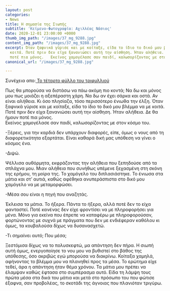 ```yaml
---
layout: post
categories:
- News
title: Η σημασία της Σιωπής
subtitle: 'Κείμενο-Φωτογραφία: Αχιλλέας Νάσιος'
date: 2020-12-01 23:00:00 +0000
thumb_img_path: "/images/37_mg_9288.jpg"
content_img_path: "/images/37_mg_9288.jpg"
excerpt: Όταν ξαφνικά γύρισε και με κοίταξε, είδα το ίδιο το δικό μου βλέμμα να με
  κοιτά. Ποτέ πριν δεν είχα ξανανιώσει αυτή την αίσθηση. Ήταν αλήθεια. Δε θα ήμουν
  ποτέ πια μόνος.   Εκείνος χαμογέλασε σαν παιδί, καλωσορίζοντας με στον κόσμο του.
canonical_url: "/images/37_mg_9288.jpg"

---
```

Συνέχεια απο:<a href="https://hocusphotus.com/posts/anodus-36/" target="blank"> Το τέταρτο φύλλο του τριφυλλιού</a>

Πως θα μπορούσα να διστάσω να πάω ακόμη πιο κοντά; Να δω και μόνος μου πως μοιάζει η αξεπέραστη χάρη. Να δω αν έχει σάρκα και οστά. Αν είναι αλήθεια. Κι όσο πλησίαζα, τόσο περισσότερο ένιωθα την έλξη. Όταν ξαφνικά γύρισε και με κοίταξε, είδα το ίδιο το δικό μου βλέμμα να με κοιτά. Ποτέ πριν δεν είχα ξανανιώσει αυτή την αίσθηση. Ήταν αλήθεια. Δε θα ήμουν ποτέ πια μόνος.  
Εκείνος χαμογέλασε σαν παιδί, καλωσορίζοντας με στον κόσμο του.

\-Ξέρεις, για την καρδιά δεν υπάρχουν διαφορές, είπε, όμως ο νους από τη διαφορετικότητα εξαρτάται. Είναι καθαρά δική μας υπόθεση να γίνει ο κόσμος ένα.

\-Διψώ.

Ψέλλισα αυθόρμητα, εκφράζοντας την αλήθεια που ξεπηδούσε από τα σπλάχνα μου. Μιαν αλήθεια που συνήθως υπέμενε ξεχασμένη στη σκόνη της ερήμου, τη μοίρα της. Το χαμόγελο του διπλασιάστηκε. Το ένιωσα στα μάτια και στ’ αυτιά, καθώς αφέθηκα ανυπεράσπιστα στο δικό μου χαμόγελο να με μεταμορφώσει.

\-Μέσα σου είναι η πηγή που αναζητάς.

Έκλεισα τα μάτια. Το ήξερα. Πάντα το ήξερα, αλλά ποτέ δεν το είχα φανταστεί. Ποτέ κανένας δεν είχε φροντίσει να με πληροφορήσει για μένα. Μόνο για εκείνα που έπρεπε να καταφέρω με πληροφορούσαν, φορτώνοντας με συχνά με πράγματα που δεν με ενδιέφεραν καθόλου κι όμως, τα κουβαλούσα δίχως να δυσανασχετώ.

\-Τι σημαίνει αυτό; Που μέσα;

Ξεστόμισα δίχως να το πολυσκεφτώ, μα απάντηση δεν πήρα. Η σιωπή αυτή όμως, ενεργοποίησε το νου μου να βυθιστεί στο βάθος της υπόθεσης, όσο ακριβώς εγώ μπορούσα να διακρίνω. Κοίταξα χαμηλά, αφήνοντας το βλέμμα μου να πλανηθεί προς τα μέσα. Το ερώτημα είχε τεθεί, άρα η απάντηση ήταν θέμα χρόνου. Τα μάτια μου πρέπει να έλαμψαν καθώς έφτασα στο συμπέρασμα αυτό. Είδα τη λάμψη τους πρώτα μέσα στα δικά του μάτια και μετά στο πρόσωπο του που φώτισε έξαφνα, σαν προβολέας, το σκοτάδι της άγνοιας που πλανιόταν τριγύρω.